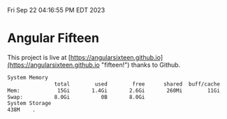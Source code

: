 Fri Sep 22 04:16:55 PM EDT 2023

# Angular Fifteen


This project is live at [https://angularsixteen.github.io](https://angularsixteen.github.io "fifteen!") thanks to Github.

```bash
System Memory
               total        used        free      shared  buff/cache   available
Mem:            15Gi       1.4Gi       2.6Gi       260Mi        11Gi        13Gi
Swap:          8.0Gi          0B       8.0Gi
System Storage
438M	.
```
```bash
